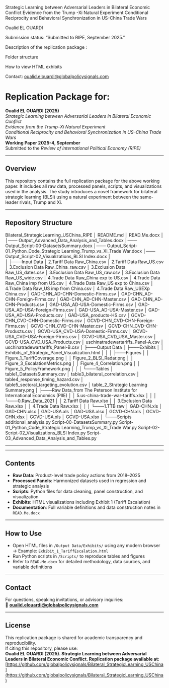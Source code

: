 
Strategic Learning between Adversarial Leaders in Bilateral Economic Conflict
Evidence from the Trump -Xi Natural Experiment 
Conditional Reciprocity and Behavioral Synchronization in US-China Trade Wars

Oualid EL OUARDI 

Submission status: “Submitted to RIPE, September 2025.”

Description of the replication package : 

Folder structure

How to view HTML exhibits

Contact: oualid.elouardi@globalpolicysignals.com


# Replication Package for:
**Oualid EL OUARDI (2025)**  
*Strategic Learning between Adversarial Leaders in Bilateral Economic Conflict*  
*Evidence from the Trump–Xi Natural Experiment*  
*Conditional Reciprocity and Behavioral Synchronization in US–China Trade Wars*  
**Working Paper 2025-4, September**  
Submitted to the *Review of International Political Economy (RIPE)*

---

## Overview

This repository contains the full replication package for the above working paper. It includes all raw data, processed panels, scripts, and visualizations used in the analysis. The study introduces a novel framework for bilateral strategic learning (BLSI) using a natural experiment between the same-leader rivals, Trump and Xi.

---

## Repository Structure

Bilateral_StrategicLearning_USChina_RIPE 
│ README.md 
│ READ.Me.docx
│
│─── Output_Advanced_Data_Analysis_and_Tables.docx
│─── Output_Script-00-DatasetsSummary.docx
│─── Output_Script-01_Python_Code_Strategic Learning_Trump_vs_XI_Trade War.docx
│─── Output_Script-02_Visualizations_BLSI Index.docx
│   
│
├───Input Data
│       2.Tariff Data Raw_China.csv
│       2.Tariff Data Raw_US.csv
│       3.Exclusion Data Raw_China_raw.csv
│       3.Exclusion Data Raw_US_dates.csv
│       3.Exclusion Data Raw_US_raw.csv
│       3.Exclusion Data Raw_US_wide.csv
│       4.Trade Data Raw_China exp to US.csv
│       4.Trade Data Raw_China imp from US.csv
│       4.Trade Data Raw_US exp to China.csv
│       4.Trade Data Raw_US imp from China.csv
│       4.Trade Data Raw_USEXp China.csv
│       GAD-CHN_AD-CHN-Domestic-Firms.csv
│       GAD-CHN_AD-CHN-Foreign-Firms.csv
│       GAD-CHN_AD-CHN-Master.csv
│       GAD-CHN_AD-CHN-Products.csv
│       GAD-USA_AD-USA-Domestic-Firms.csv
│       GAD-USA_AD-USA-Foreign-Firms.csv
│       GAD-USA_AD-USA-Master.csv
│       GAD-USA_AD-USA-Products.csv
│       GAD-USA_products-HS.csv
│       GCVD-CHN_CVD-CHN-Domestic-Firms.csv
│       GCVD-CHN_CVD-CHN-Foreign-Firms.csv
│       GCVD-CHN_CVD-CHN-Master.csv
│       GCVD-CHN_CVD-CHN-Products.csv
│       GCVD-USA_CVD-USA-Domestic-Firms.csv
│       GCVD-USA_CVD-USA-Foreign-Firms.csv
│       GCVD-USA_CVD_USA_Master.csv
│       GCVD-USA_CVD_USA_Products.csv
│       uschinatradewartariffs_Panel-A.csv
│       uschinatradewartariffs_Panel-B.csv
│
├───Output Data
│   ├───Exhibits
│   │       Exhibits_of_Strategic_Panel_Visualization.html
│   │
│   ├───Figures
│   │       Figure_1_TariffCoverage.png
│   │       Figure_2_BLSI_Radar.png
│   │       Figure_3_EscalationMetrics.png
│   │       Figure_4_Correlation.png
│   │       Figure_5_PolicyFramework.png
│   │
│   └───Tables
│           table1_DatasetsSummary.csv
│           table3_bilateral_correlation.csv
│           table4_response_timing_hazard.csv
│           table5_sectoral_targeting_evolution.csv
│           table_2_Strategic Learning Summary.png
│
├───Raw Data_from The Peterson Institute for International Economics (PIIE)
│   │   5.us-china-trade-war-tariffs.xlsx
│   │
│   └───0.Raw_Data_2021
│       │   2.Tariff Data Raw.xlsx
│       │   3.Exclusion Data Raw.xlsx
│       │   4.Trade Data Raw.xlsx
│       │
│       └───1.TTB raw
│               GAD-CHN.xls
│               GAD-CHN.xlsx
│               GAD-USA.xls
│               GAD-USA.xlsx
│               GCVD-CHN.xls
│               GCVD-CHN.xlsx
│               GCVD-USA.xls
│               GCVD-USA.xlsx
│
└───Scripts
        additional_analysis.py
        Script-00-DatasetsSummary.py
        Script-01_Python_Code_Strategic Learning_Trump_vs_XI_Trade War.py
        Script-02-Script-02_Visualizations_BLSI Index.py
        Script-03_Advanced_Data_Analysis_and_Tables.py






---


---

## Contents

- **Raw Data**: Product-level trade policy actions from 2018–2025
- **Processed Panels**: Harmonized datasets used in regression and strategic analysis
- **Scripts**: Python files for data cleaning, panel construction, and visualization
- **Exhibits**: HTML visualizations including Exhibit 1 (Tariff Escalation)
- **Documentation**: Full variable definitions and data construction notes in `READ.Me.docx`

---

## How to Use

- Open HTML files in `/Output Data/Exhibits/` using any modern browser  
  → Example: `Exhibit_1_TariffEscalation.html`
- Run Python scripts in `/Scripts/` to reproduce tables and figures
- Refer to `READ.Me.docx` for detailed methodology, data sources, and variable definitions

---

## Contact

For questions, speaking invitations, or advisory inquiries:  
📧 **oualid.elouardi@globalpolicysignals.com**

---

## License

This replication package is shared for academic transparency and reproducibility.  
If citing this repository, please use:  
**Oualid EL OUARDI (2025). Strategic Learning between Adversarial Leaders in Bilateral Economic Conflict. Replication package available at:**  
[https://github.com/globalpolicysignals/Bilateral_StrategicLearning_USChina](https://github.com/globalpolicysignals/Bilateral_StrategicLearning_USChina)